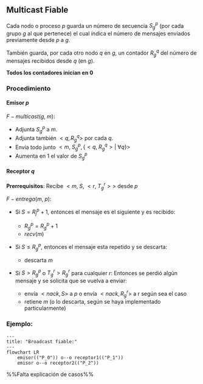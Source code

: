## Multicast Fiable

Cada nodo o proceso $p$ guarda un número de secuencia $S_g^p$ (por cada grupo $g$ al que pertenece) el cual indica el número de mensajes enviados previamente desde $p$ a $g$.

También guarda, por cada otro nodo $q$ en $g$, un contador $R_g^q$ del número de mensajes recibidos desde $q$ (en $g$).

**Todos los contadores inician en 0**

### Procedimiento

#### Emisor $p$

$F-multicast(g,\; m)$:
- Adjunta $S_g^p$ a $m$.
- Adjunta también $<q,R_g^q>$ por cada $q$.
- Envia todo junto $<m,\; S_{g}^{p},\{<q, \; R_{g}^{q}> | \; \forall q\}>$
- Aumenta en 1 el valor de $S_{g}^{p}$

#### Receptor $q$

**Prerrequisitos**: Recibe $<m,\; S,\; <r,\; T_{g}^{r}>>$ desde $p$

$F-entrega(m,\; p)$:
- Si $S=R_{j}^{p}+1$, entonces el mensaje es el siguiente y es recibido:
	- $R_{g}^{p} = R_{g}^{p}+1$
	- $recv(m)$

- Si $S \leq R_{g}^{p}$, entonces el mensaje esta repetido y se descarta:
	- descarta $m$
	
- Si $S > R_{g}^{p}$ o $T_{g}^{r} > R_{g}^{r}$ para cualquier $r$: Entonces se perdió algún mensaje y se solicita que se vuelva a enviar:
	- envía $<nack,S>$ a $p$ o envía $<nack,R_{g}^{r}>$ a r según sea el caso
	- retiene $m$ (o lo descarta, según se haya implementado particularmente)

### Ejemplo:

```mermaid
---
title: "Broadcast fiable:"
---
flowchart LR
	emisor(("P_0")) o--o receptor1(("P_1"))
	emisor o--o receptor2(("P_2"))
```

%%Falta explicación de casos%%